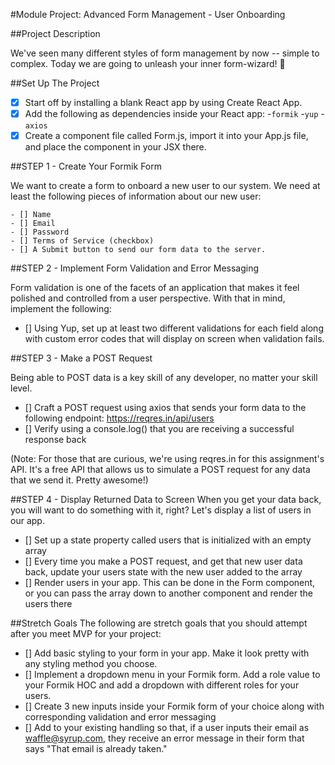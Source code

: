 #Module Project: Advanced Form Management - User Onboarding

##Project Description

We've seen many different styles of form management by now -- simple to complex. Today we are going to unleash your inner form-wizard! 🧙

##Set Up The Project
 - [X] Start off by installing a blank React app by using Create React App.
 - [X] Add the following as dependencies inside your React app:
    -`formik`
    -`yup`
    -`axios`
 - [X] Create a component file called Form.js, import it into your App.js file, and place the component in your JSX there.

##STEP 1 - Create Your Formik Form

We want to create a form to onboard a new user to our system. We need at least the following pieces of information about our new user:

    - [] Name
    - [] Email
    - [] Password
    - [] Terms of Service (checkbox)
    - [] A Submit button to send our form data to the server.

##STEP 2 - Implement Form Validation and Error Messaging

Form validation is one of the facets of an application that makes it feel polished and controlled from a user perspective. With that in mind, implement the following:

 - [] Using Yup, set up at least two different validations for each field along with custom error codes that will display on screen when validation fails.

##STEP 3 - Make a POST Request

Being able to POST data is a key skill of any developer, no matter your skill level.

 - [] Craft a POST request using axios that sends your form data to the following endpoint: https://reqres.in/api/users
 - [] Verify using a console.log() that you are receiving a successful response back

(Note: For those that are curious, we're using reqres.in for this assignment's API. It's a free API that allows us to simulate a POST request for any data that we send it. Pretty awesome!)

##STEP 4 - Display Returned Data to Screen
When you get your data back, you will want to do something with it, right? Let's display a list of users in our app.

 - [] Set up a state property called users that is initialized with an empty array
 - [] Every time you make a POST request, and get that new user data back, update      your users state with the new user added to the array
 - [] Render users in your app. This can be done in the Form component, or you can     pass the array down to another component and render the users there

##Stretch Goals
The following are stretch goals that you should attempt after you meet MVP for your project:

 - [] Add basic styling to your form in your app. Make it look pretty with any         styling method you choose.
 - [] Implement a dropdown menu in your Formik form. Add a role value to your          Formik HOC and add a dropdown with different roles for your users.
 - [] Create 3 new inputs inside your Formik form of your choice along with            corresponding validation and error messaging
 - [] Add to your existing handling so that, if a user inputs their email as           waffle@syrup.com, they receive an error message in their form that says "That    email is already taken."